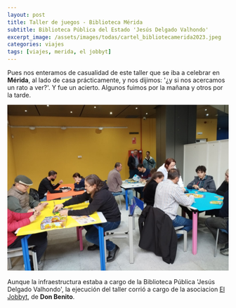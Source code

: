 ```yaml
---
layout: post
title: Taller de juegos - Biblioteca Mérida
subtitle: Biblioteca Pública del Estado 'Jesús Delgado Valhondo'
excerpt_image: /assets/images/todas/cartel_bibliotecamerida2023.jpeg
categories: viajes
tags: [viajes, merida, el jobbyt]
---
```


Pues nos enteramos de casualidad de este taller que se iba a celebrar en <b>Mérida</b>, al lado de casa prácticamente, y nos dijimos: '¿y si nos acercamos un rato a ver?'. Y fue un acierto. Algunos fuimos por la mañana y otros por la tarde.

![banner](/assets/images/todas/panoramica_tallerbibliotecamerida2023.jpeg)

Aunque la infraestructura estaba a cargo de la Biblioteca Pública 'Jesús Delgado Valhondo', la ejecución del taller corrió a cargo de la asociacion [El Jobbyt](https://asociacioneljobbyt.jimdofree.com/), de <b>Don Benito</b>.

